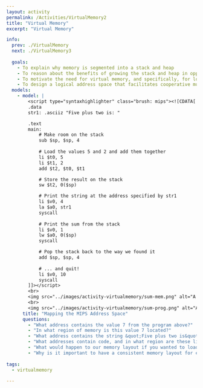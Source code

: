 ```yaml
---
layout: activity
permalink: /Activities/VirtualMemory2
title: "Virtual Memory"
excerpt: "Virtual Memory"

info:
  prev: ./VirtualMemory
  next: ./VirtualMemory3
  
  goals: 
    - To explain why memory is segmented into a stack and heap
    - To reason about the benefits of growing the stack and heap in opposite directions
    - To motivate the need for virtual memory, and specifically, for logical addressing
    - To design a logical address space that facilitates cooperative multitasking
  models:
    - model: |
        <script type="syntaxhighlighter" class="brush: mips"><![CDATA[
        .data 
        str1: .asciiz "Five plus two is: "

        .text
        main:
            # Make room on the stack
            sub $sp, $sp, 4 
            
            # Load the values 5 and 2 and add them together
            li $t0, 5
            li $t1, 2
            add $t2, $t0, $t1

            # Store the result on the stack
            sw $t2, 0($sp)

            # Print the string at the address specified by str1
            li $v0, 4
            la $a0, str1
            syscall
         
            # Print the sum from the stack
            li $v0, 1
            lw $a0, 0($sp)
            syscall

            # Pop the stack back to the way we found it
            add $sp, $sp, 4
            
            # ... and quit!
            li $v0, 10
            syscall        
        ]]></script>
        <br>
        <img src="../images/activity-virtualmemory/sum-mem.png" alt="A MIPS program running with its memory laid out across its various segments.">
        <br>
        <img src="../images/activity-virtualmemory/sum-prog.png" alt="A snippet of MIPS code for the program that generated this memory layout.">
      title: "Mapping the MIPS Address Space"
      questions:
        - "What address contains the value 7 from the program above?"
        - "In what region of memory is this value 7 located?"
        - "What address contains the string &quot;Five plus two is&quot;, and in what region is this located?"
        - "What addresses contain code, and in what region are these lines of code stored?"
        - "What would happen to our memory layout if you wanted to load and run another program?"
        - "Why is it important to have a consistent memory layout for each program we compile?  In other words, why not just randomize where things go in our program so that it is less likely that programs interfere with one another?"        
    
tags:
  - virtualmemory
  
---
```


